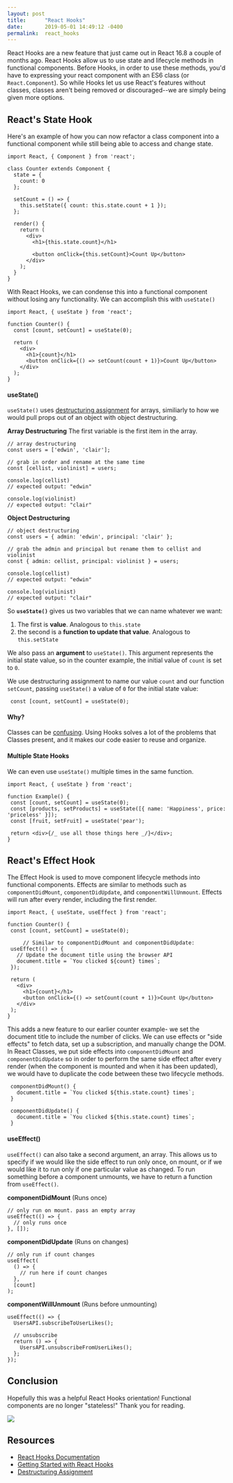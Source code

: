 ```yaml
---
layout: post
title:      "React Hooks"
date:       2019-05-01 14:49:12 -0400
permalink:  react_hooks
---
```



React Hooks are a new feature that just came out in React 16.8 a couple of months ago. React Hooks allow us to use state and lifecycle methods in functional components. Before Hooks, in order to use these methods, you'd have to expressing your react component with an ES6 class (or `React.Component`). So while Hooks let us use React's features without classes, classes aren't being removed or discouraged--we are simply being given more options.

## React's State Hook

Here's an example of how you can now refactor a class component into a functional component while still being able to access and change state.

```
import React, { Component } from 'react';

class Counter extends Component {
  state = {
    count: 0
  };

  setCount = () => {
    this.setState({ count: this.state.count + 1 });
  };

  render() {
    return (
      <div>
        <h1>{this.state.count}</h1>

        <button onClick={this.setCount}>Count Up</button>
      </div>
    );
  }
}
```

With React Hooks, we can condense this into a functional component without losing any functionality. We can accomplish this with `useState()`

```
import React, { useState } from 'react';

function Counter() {
  const [count, setCount] = useState(0);

  return (
    <div>
      <h1>{count}</h1>
      <button onClick={() => setCount(count + 1)}>Count Up</button>
    </div>
  );
}
```

#### useState()

`useState()` uses [destructuring assignment](https://developer.mozilla.org/en-US/docs/Web/JavaScript/Reference/Operators/Destructuring_assignment) for arrays, similiarly to how we would pull props out of an object with object destructuring.

**Array Destructuring**
The first variable is the first item in the array.
```
// array destructuring
const users = ['edwin', 'clair'];

// grab in order and rename at the same time
const [cellist, violinist] = users;

console.log(cellist)
// expected output: "edwin"

console.log(violinist)
// expected output: "clair"
```

**Object Destructuring**
```
// object destructuring
const users = { admin: 'edwin', principal: 'clair' };

// grab the admin and principal but rename them to cellist and violinist
const { admin: cellist, principal: violinist } = users;

console.log(cellist)
// expected output: "edwin"

console.log(violinist)
// expected output: "clair"
```

So **`useState()`** gives us two variables that we can name whatever we want:
1. The first is **value**. Analogous to `this.state`
2. the second is a **function to update that value**. Analogous to `this.setState`

We also pass an **argument** to `useState()`. This argument represents the initial state value, so in the counter example, the initial value of `count` is set to `0`.

We use destructuring assignment to name our value `count` and our function `setCount`, passing `useState()` a value of `0` for the initial state value:
```
 const [count, setCount] = useState(0);
 ```
 
#### Why?
 Classes can be [confusing](https://reactjs.org/docs/hooks-intro.html#classes-confuse-both-people-and-machines). Using Hooks solves a lot of the problems that Classes present, and it makes our code easier to reuse and organize.
 
#### Multiple State Hooks
 We can even use `useState()` multiple times in the same function.
 ```
 import React, { useState } from 'react';

function Example() {
  const [count, setCount] = useState(0);
  const [products, setProducts] = useState([{ name: 'Happiness', price: 'priceless' }]);
  const [fruit, setFruit] = useState('pear');

  return <div>{/_ use all those things here _/}</div>;
}
 ```
 
 ##  React's Effect Hook
 The Effect Hook is used to move component lifecycle methods into functional components. Effects are similar to methods such as `componentDidMount`, `componentDidUpdate`, and `componentWillUnmount`. Effects will run after every render, including the first render. 
 
 ```
 import React, { useState, useEffect } from 'react';

function Counter() {
  const [count, setCount] = useState(0);
	
	  // Similar to componentDidMount and componentDidUpdate:
  useEffect(() => {
    // Update the document title using the browser API
    document.title = `You clicked ${count} times`;
  });

  return (
    <div>
      <h1>{count}</h1>
      <button onClick={() => setCount(count + 1)}>Count Up</button>
    </div>
  );
}
 ```
 
 This adds a new feature to our earlier counter example- we set the document title to include the number of clicks. We can use effects or "side effects" to fetch data, set up a subscription, and manually change the DOM. In React Classes, we put side effects into `componentDidMount` and `componentDidUpdate` so in order to perform the same side effect after every render (when the component is mounted and when it has been updated), we would have to duplicate the code between these two lifecycle methods.
 
 ```
  componentDidMount() {
    document.title = `You clicked ${this.state.count} times`;
  }

  componentDidUpdate() {
    document.title = `You clicked ${this.state.count} times`;
  }
```

####  useEffect()
`useEffect()` can also take a second argument, an array. This allows us to specify if we would like the side effect to run only once, on mount, or if we would like it to run only if one particular value as changed. To run something before a component unmounts, we have to return a function from `useEffect()`.

**componentDidMount** (Runs once)
```
// only run on mount. pass an empty array
useEffect(() => {
  // only runs once
}, []);
```

**componentDidUpdate** (Runs on changes)
```
// only run if count changes
useEffect(
  () => {
    // run here if count changes
  },
  [count]
);
```

**componentWillUnmount** (Runs before unmounting)
```
useEffect(() => {
  UsersAPI.subscribeToUserLikes();

  // unsubscribe
  return () => {
    UsersAPI.unsubscribeFromUserLikes();
  };
});
```

## Conclusion
Hopefully this was a helpful React Hooks orientation! Functional components are no longer "stateless!" Thank you for reading. 

![](https://media.giphy.com/media/BkVqfREIvC012/giphy.gif)

## Resources
*   [React Hooks Documentation](https://reactjs.org/docs/hooks-intro.html)
*   [Getting Started with React Hooks](https://scotch.io/tutorials/getting-started-with-react-hooks)
*   [Destructuring Assignment](https://developer.mozilla.org/en-US/docs/Web/JavaScript/Reference/Operators/Destructuring_assignment)



